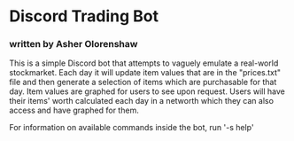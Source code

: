 # Discord Trading Bot

### written by Asher Olorenshaw

This is a simple Discord bot that attempts to vaguely emulate a real-world stockmarket.
Each day it will update item values that are in the "prices.txt" file and then generate a selection of items which are purchasable for that day.
Item values are graphed for users to see upon request.
Users will have their items' worth calculated each day in a networth which they can also access and have graphed for them.

For information on available commands inside the bot, run '-s help'